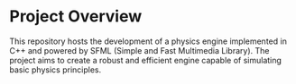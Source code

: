 # Project Overview

This repository hosts the development of a physics engine implemented in C++ and powered by SFML (Simple and Fast Multimedia Library). The project aims to create a robust and efficient engine capable of simulating basic physics principles.
